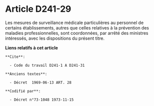 # Article D241-29

Les mesures de surveillance médicale particulières au personnel de certains établissements, autres que celles relatives à la
prévention des maladies professionnelles, sont coordonnées, par arrêté des ministres intéressés, avec les dispositions du
présent titre.

**Liens relatifs à cet article**

	**Cite**:

	  - Code du travail D241-1 A D241-31

	**Anciens textes**:

	  - Décret  1969-06-13 ART. 28

	**Codifié par**:

	  - Décret n°73-1048 1973-11-15
